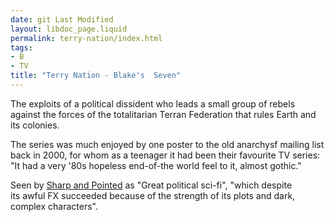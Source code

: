 ```yaml
---
date: git Last Modified
layout: libdoc_page.liquid
permalink: terry-nation/index.html
tags:
- B
- TV
title: "Terry Nation - Blake's  Seven"
---
```


The exploits of a political dissident who leads a small  group of rebels against the forces of the totalitarian Terran Federation that  rules Earth and its colonies.

The series was much enjoyed by one poster to the old  anarchysf mailing list back in 2000, for whom as a teenager it had been their  favourite TV series: "It had a very '80s hopeless end-of-the world feel to it,  almost gothic."

Seen by <a href="https://seesharppress.wordpress.com/2016/04/14/two-nearly-forgotten-great-70s-and-80s-sci-fi-tv-series-now-on-youtube/?blogsub=confirming#blog_subscription-2"> Sharp and Pointed</a> as "Great political sci-fi", "which despite its awful FX  succeeded because of the strength of its plots and dark, complex characters".